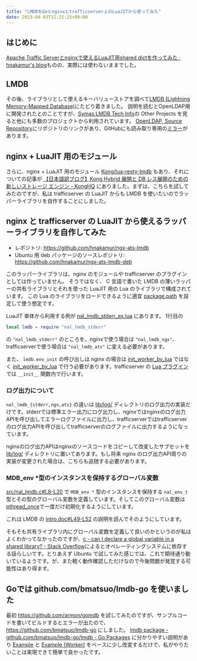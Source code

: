 ```yaml
---
title: "LMDBをGoとnginxとtrafficserver上のLuaJITから使ってみた"
date: 2023-04-03T21:21:25+09:00
---
```


## はじめに

[Apache Traffic Serverとnginxで使えるLuaJIT用shared dictを作ってみた · hnakamur's blog](https://hnakamur.github.io/blog/2023/01/01/ats-ngx-lua-shdict/#%E3%83%99%E3%83%BC%E3%82%B9%E3%82%A2%E3%83%89%E3%83%AC%E3%82%B9%E3%81%8B%E3%82%89%E3%81%AE%E3%82%AA%E3%83%95%E3%82%BB%E3%83%83%E3%83%88%E3%82%92%E6%9B%B8%E3%81%8F%E3%82%88%E3%81%86%E3%81%AB%E6%94%B9%E5%A4%89%E3%81%97%E3%81%A6%E5%AF%BE%E5%BF%9C)ものの、実際には使わないままでした。

## LMDB

その後、ライブラリとして使えるキーバリューストアを調べて[LMDB (Lightning Memory-Mapped Database)](https://www.symas.com/lmdb)にたどり着きました。
説明を読むとOpenLDAP用に開発されたとのことですが、[Symas LMDB Tech Info](https://www.symas.com/symas-lmdb-tech-info)の Other Projects を見ると他にも多数のプロジェクトから利用されています。
[OpenLDAP, Source Repository](https://www.openldap.org/software/repo.html)にリポジトリのリンクがあり、GitHubにも読み取り専用の[ミラー](https://github.com/LMDB/lmdb)があります。

## nginx + LuaJIT 用のモジュール

さらに、nginx + LuaJIT 用のモジュール [Kong/lua-resty-lmdb](https://github.com/Kong/lua-resty-lmdb) もあり、それについての記事が [【日本語訳ブログ】Kong Hybrid 展開と DB レス展開のための新しいストレージ エンジン - KongHQ](https://jp.konghq.com/blog/new-storage-engine-for-kong-hybrid-and-db-less-deployments) にありました。まずは、こちらを試してみたのですが、私は trafficserver の LuaJIT からも LMDB を使いたいのでラッパーライブラリを自作することにしました。

## nginx と trafficserver の LuaJIT から使えるラッパーライブラリを自作してみた

* レポジトリ: https://github.com/hnakamur/ngx-ats-lmdb
* Ubuntu 用 deb パッケージのソースレポジトリ: https://github.com/hnakamur/ngx-ats-lmdb-deb

このラッパーライブラリは、nginx のモジュールや trafficserver のプラグインとしては作っていません。
そうではなく、 C 言語で書いた LMDB の薄いラッパーの共有ライブラリとそれを使った LuaJIT 用の Lua のライブラリで構成されています。
この Lua のライブラリをロードできるように適宜 [package.path](http://www.lua.org/manual/5.1/manual.html#pdf-package.path) を設定して使う想定です。

LuaJIT 単体から利用する例が [nal_lmdb_stderr_ex.lua](https://github.com/hnakamur/ngx-ats-lmdb/blob/005c1ec5d2558f34c4857ded1e0a78c5731158a7/nal_lmdb_stderr_ex.lua) にあります。
1行目の

```lua
local lmdb = require "nal_lmdb_stderr"
```

の `"nal_lmdb_stderr"` のところを、nginxで使う場合は `"nal_lmdb_ngx"`、trafficserverで使う場合は `"nal_lmdb_ats"` に変える必要があります。

また、 `lmdb.env_init` の呼び出しは nginx の場合は [init_worker_by_lua](https://github.com/openresty/lua-nginx-module#init_by_lua_file) ではなく [init_worker_by_lua](https://github.com/openresty/lua-nginx-module#init_worker_by_lua_file) で行う必要があります。trafficserver の [Lua プラグイン](https://docs.trafficserver.apache.org/en/9.2.x/admin-guide/plugins/lua.en.html) では `__init__` 関数内で行います。

### ログ出力について

`nal_lmdb_{stderr,ngx,ats}` の違いは [lib/log/](https://github.com/hnakamur/ngx-ats-lmdb/tree/005c1ec5d2558f34c4857ded1e0a78c5731158a7/lib/log) ディレクトリのログ出力の実装だけです。stderrでは標準エラー出力にログ出力し、nginxではnginxのログ出力APIを呼び出してエラーログファイルに出力し、trafficserverではtrafficserverのログ出力APIを呼び出してtrafficserverのログファイルに出力するようになっています。

nginxのログ出力APIはnginxのソースコードをコピーして改変したサブセットを [lib/log/](https://github.com/hnakamur/ngx-ats-lmdb/tree/005c1ec5d2558f34c4857ded1e0a78c5731158a7/lib/log) ディレクトリに置いてあります。もし将来 nginx のログ出力API周りの実装が変更された場合は、こちらも追随する必要があります。

### MDB_env *型のインスタンスを保持するグローバル変数

[src/nal_lmdb.c#L8-L20](https://github.com/hnakamur/ngx-ats-lmdb/blob/005c1ec5d2558f34c4857ded1e0a78c5731158a7/src/nal_lmdb.c#L8-L20) で `MDB_env *` 型のインスタンスを保持する `nal_env_t` 型とその型のグローバル変数を定義しています。そしてこのグローバル変数は[pthread_once](https://manpages.ubuntu.com/manpages/jammy/en/man3/pthread_once.3.html)で一度だけ初期化するようにしています。

これは LMDB の [intro.doc#L49-L52](https://github.com/LMDB/lmdb/blob/3947014aed7ffe39a79991fa7fb5b234da47ad1a/libraries/liblmdb/intro.doc#L49-L52) の説明を読んでそのようにしています。

そもそも共有ライブラリ内にグローバル変数を定義して良いのかというのが私はよくわかってなかったのですが、[c - can I declare a global variable in a shared library? - Stack Overflow](https://stackoverflow.com/questions/39394971/can-i-declare-a-global-variable-in-a-shared-library)によるとオペレーティングシステムに依存する話らしいです。とりあえず Ubuntu で試してみた感じでは、これで期待通り動いているようです。が、また軽く動作確認しただけなので今後問題が発覚する可能性はあり得ます。

## Goでは github.com/bmatsuo/lmdb-go を使いました

最初 https://github.com/armon/gomdb を試してみたのですが、サンプルコードを書いてビルドするとエラーが出たので、 https://github.com/bmatsuo/lmdb-go にしました。
[lmdb package - github.com/bmatsuo/lmdb-go/lmdb - Go Packages](https://pkg.go.dev/github.com/bmatsuo/lmdb-go/lmdb) に分かりやすい説明があり [Example](https://pkg.go.dev/github.com/bmatsuo/lmdb-go/lmdb#example-package) と [Example (Worker)](https://pkg.go.dev/github.com/bmatsuo/lmdb-go/lmdb#example-package-Worker) をベースに少し改変するだけで、私がやりたいことは実現できて簡単で良かったです。



